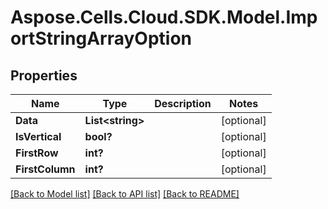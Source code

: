 # Aspose.Cells.Cloud.SDK.Model.ImportStringArrayOption
## Properties

Name | Type | Description | Notes
------------ | ------------- | ------------- | -------------
**Data** | **List&lt;string&gt;** |  | [optional] 
**IsVertical** | **bool?** |  | [optional] 
**FirstRow** | **int?** |  | [optional] 
**FirstColumn** | **int?** |  | [optional] 

[[Back to Model list]](../README.md#documentation-for-models) [[Back to API list]](../README.md#documentation-for-api-endpoints) [[Back to README]](../README.md)

